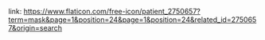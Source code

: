 link: https://www.flaticon.com/free-icon/patient_2750657?term=mask&page=1&position=24&page=1&position=24&related_id=2750657&origin=search